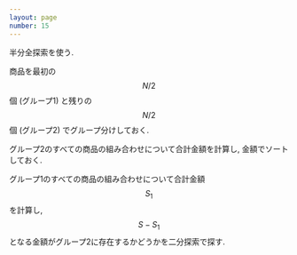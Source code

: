 ```yaml
---
layout: page
number: 15
---
```

半分全探索を使う.

商品を最初の $$ N/2 $$ 個 (グループ1) と残りの $$ N/2 $$ 個 (グループ2) でグループ分けしておく.

グループ2のすべての商品の組み合わせについて合計金額を計算し, 金額でソートしておく.

グループ1のすべての商品の組み合わせについて合計金額 $$ S_1 $$ を計算し, $$ S - S_1 $$ となる金額がグループ2に存在するかどうかを二分探索で探す.
